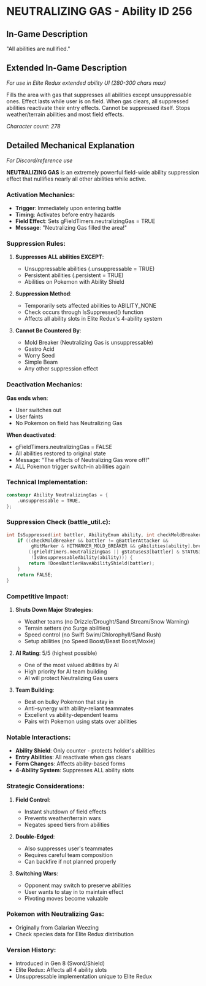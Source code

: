 # NEUTRALIZING GAS - Ability ID 256

## In-Game Description
"All abilities are nullified."

## Extended In-Game Description
*For use in Elite Redux extended ability UI (280-300 chars max)*

Fills the area with gas that suppresses all abilities except unsuppressable ones. Effect lasts while user is on field. When gas clears, all suppressed abilities reactivate their entry effects. Cannot be suppressed itself. Stops weather/terrain abilities and most field effects.

*Character count: 278*

## Detailed Mechanical Explanation
*For Discord/reference use*

**NEUTRALIZING GAS** is an extremely powerful field-wide ability suppression effect that nullifies nearly all other abilities while active.

### Activation Mechanics:
- **Trigger**: Immediately upon entering battle
- **Timing**: Activates before entry hazards
- **Field Effect**: Sets gFieldTimers.neutralizingGas = TRUE
- **Message**: "Neutralizing Gas filled the area!"

### Suppression Rules:
1. **Suppresses ALL abilities EXCEPT**:
   - Unsuppressable abilities (.unsuppressable = TRUE)
   - Persistent abilities (.persistent = TRUE)
   - Abilities on Pokemon with Ability Shield
   
2. **Suppression Method**:
   - Temporarily sets affected abilities to ABILITY_NONE
   - Check occurs through IsSuppressed() function
   - Affects all ability slots in Elite Redux's 4-ability system

3. **Cannot Be Countered By**:
   - Mold Breaker (Neutralizing Gas is unsuppressable)
   - Gastro Acid
   - Worry Seed
   - Simple Beam
   - Any other suppression effect

### Deactivation Mechanics:
**Gas ends when**:
- User switches out
- User faints
- No Pokemon on field has Neutralizing Gas

**When deactivated**:
- gFieldTimers.neutralizingGas = FALSE
- All abilities restored to original state
- Message: "The effects of Neutralizing Gas wore off!"
- ALL Pokemon trigger switch-in abilities again

### Technical Implementation:
```cpp
constexpr Ability NeutralizingGas = {
    .unsuppressable = TRUE,
};
```

### Suppression Check (battle_util.c):
```cpp
int IsSuppressed(int battler, AbilityEnum ability, int checkMoldBreaker) {
    if ((checkMoldBreaker && battler != gBattlerAttacker && 
         gHitMarker & HITMARKER_MOLD_BREAKER && gAbilities[ability].breakable) ||
        ((gFieldTimers.neutralizingGas || gStatuses3[battler] & STATUS3_GASTRO_ACID) && 
         !IsUnsuppressableAbility(ability))) {
        return !DoesBattlerHaveAbilityShield(battler);
    }
    return FALSE;
}
```

### Competitive Impact:
1. **Shuts Down Major Strategies**:
   - Weather teams (no Drizzle/Drought/Sand Stream/Snow Warning)
   - Terrain setters (no Surge abilities)
   - Speed control (no Swift Swim/Chlorophyll/Sand Rush)
   - Setup abilities (no Speed Boost/Beast Boost/Moxie)
   
2. **AI Rating**: 5/5 (highest possible)
   - One of the most valued abilities by AI
   - High priority for AI team building
   - AI will protect Neutralizing Gas users

3. **Team Building**:
   - Best on bulky Pokemon that stay in
   - Anti-synergy with ability-reliant teammates
   - Excellent vs ability-dependent teams
   - Pairs with Pokemon using stats over abilities

### Notable Interactions:
- **Ability Shield**: Only counter - protects holder's abilities
- **Entry Abilities**: All reactivate when gas clears
- **Form Changes**: Affects ability-based forms
- **4-Ability System**: Suppresses ALL ability slots

### Strategic Considerations:
1. **Field Control**:
   - Instant shutdown of field effects
   - Prevents weather/terrain wars
   - Negates speed tiers from abilities
   
2. **Double-Edged**:
   - Also suppresses user's teammates
   - Requires careful team composition
   - Can backfire if not planned properly

3. **Switching Wars**:
   - Opponent may switch to preserve abilities
   - User wants to stay in to maintain effect
   - Pivoting moves become valuable

### Pokemon with Neutralizing Gas:
- Originally from Galarian Weezing
- Check species data for Elite Redux distribution

### Version History:
- Introduced in Gen 8 (Sword/Shield)
- Elite Redux: Affects all 4 ability slots
- Unsuppressable implementation unique to Elite Redux